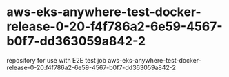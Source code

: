# aws-eks-anywhere-test-docker-release-0-20-f4f786a2-6e59-4567-b0f7-dd363059a842-2
repository for use with E2E test job aws-eks-anywhere-test-docker-release-0-20:f4f786a2-6e59-4567-b0f7-dd363059a842-2
